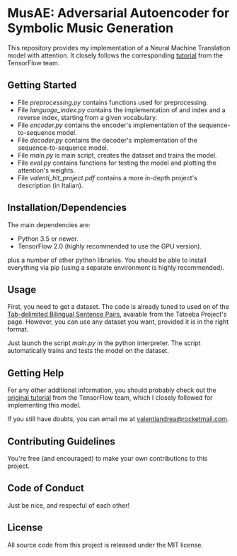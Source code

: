 # MusAE: Adversarial Autoencoder for Symbolic Music Generation

This repository provides my implementation of a Neural Machine Translation model with attention.
It closely follows the corresponding [tutorial](https://www.tensorflow.org/alpha/tutorials/sequences/nmt_with_attention) from the TensorFlow team.

## Getting Started

- File *preprocessing.py* contains functions used for preprocessing.
- File *language_index.py* contains the implementation of and index and a reverse index, starting from a given vocabulary.
- File *encoder.py* contains the encoder's implementation of the sequence-to-sequence model.
- File *decoder.py* contains the decoder's implementation of the sequence-to-sequence model.
- File *main.py* is main script, creates the dataset and trains the model.
- File *eval.py* contains functions for testing the model and plotting the attention's weights.
- File *valenti_hlt_project.pdf* contains a more in-depth project's description (in Italian).

## Installation/Dependencies

The main dependencies are:
- Python 3.5 or newer.
- TensorFlow 2.0 (highly recommended to use the GPU version).

plus a number of other python libraries. You should be able to install everything via pip (using a separate environment is highly recommended). 

## Usage

First, you need to get a dataset. The code is already tuned to used on of the [Tab-delimited Bilingual Sentence Pairs](http://www.manythings.org/anki/), avaiable from the Tatoeba Project's page. However, you can use any dataset you want, provided it is in the right format.

Just launch the script *main.py* in the python interpreter. The script automatically trains and tests the model on the dataset.

## Getting Help

For any other additional information, you should probably check out the [original tutorial](https://www.tensorflow.org/alpha/tutorials/sequences/nmt_with_attention) from the TensorFlow team, which I closely followed for implementing this model. 

If you still have doubts, you can email me at valentiandrea@rocketmail.com.

## Contributing Guidelines  

You're free (and encouraged) to make your own contributions to this project.

## Code of Conduct

Just be nice, and respecful of each other!

## License

All source code from this project is released under the MIT license.
